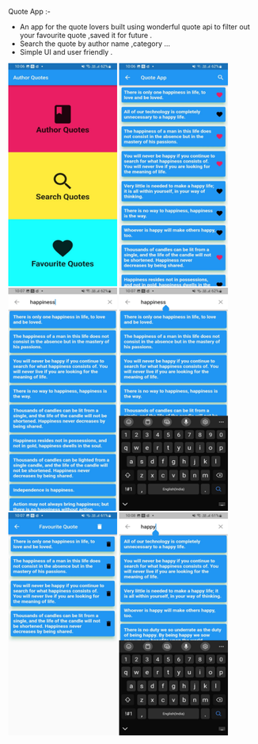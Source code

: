 Quote App :-

* An app for the quote lovers built using wonderful quote api to filter out your favourite quote ,saved it for future .
* Search the quote by author name ,category ...
* Simple UI and user friendly .


<img src="https://github.com/HARSH-17177/Quote_app/blob/main/ios/1.jpg?raw=true" height ="450" width="220"> <img src="https://github.com/HARSH-17177/Quote_app/blob/main/ios/2.jpg?raw=true" height ="450" width="220"> <img src="https://github.com/HARSH-17177/Quote_app/blob/main/ios/3.jpg?raw=true" height ="450" width="220"> <img src="https://github.com/HARSH-17177/Quote_app/blob/main/ios/4.jpg?raw=true" height ="450" width="220"> <img src="https://github.com/HARSH-17177/Quote_app/blob/main/ios/5.jpg?raw=true" height ="450" width="220"> <img src="https://github.com/HARSH-17177/Quote_app/blob/main/ios/7.jpg?raw=true" height ="450" width="220">
